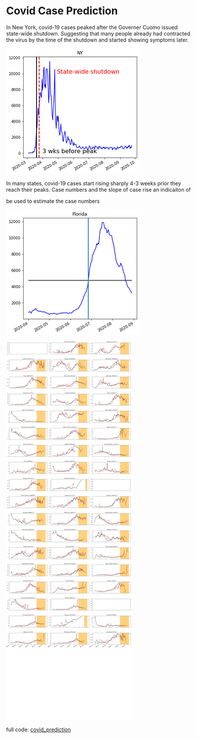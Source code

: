 # Covid Case Prediction

In New York, covid-19 cases peaked after the Governer Cuomo issued state-wide shutdown. Suggesting that many people already had contracted the virus by the time of the shutdown and started showing symptoms later. 

![NY](/images/NY_labeled.png)

In many states, covid-19 cases start rising sharply 4-3 weeks prior they reach their peaks. Case numbers and the slope of case rise an indicaiton of 



be used to estimate the case numbers 



![Florida](/images/Florida.png)


![KNNprediction](/images/KNN3wks_beforepeak.png)


full code: [covid_prediction](https://github.com/maayaikeda/covid_case_prediction/blob/master/Covid_case_predictions.ipynb)
